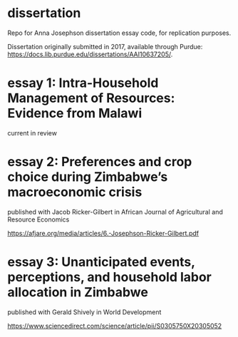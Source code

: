 # dissertation
Repo for Anna Josephson dissertation essay code, for replication purposes. 

Dissertation originally submitted in 2017, available through Purdue: https://docs.lib.purdue.edu/dissertations/AAI10637205/. 

# essay 1: Intra-Household Management of Resources: Evidence from Malawi
current in review 

# essay 2: Preferences and crop choice during Zimbabwe’s macroeconomic crisis
published with Jacob Ricker-Gilbert in African Journal of Agricultural and Resource Economics

https://afjare.org/media/articles/6.-Josephson-Ricker-Gilbert.pdf

# essay 3: Unanticipated events, perceptions, and household labor allocation in Zimbabwe
published with Gerald Shively in World Development

https://www.sciencedirect.com/science/article/pii/S0305750X20305052
